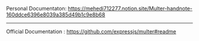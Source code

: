 Personal Documentaton: https://mehedi712277.notion.site/Multer-handnote-160ddce6396e8039a385d49b1c9e8b68

---

Official Documentation : https://github.com/expressjs/multer#readme